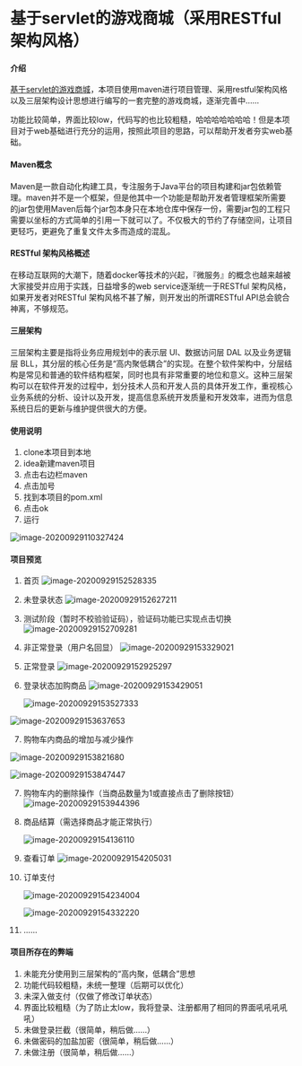 # 基于servlet的游戏商城（采用RESTful架构风格）

#### 介绍
[基于servlet的游戏商城](https://gitee.com/YOUYOU-xcu/games)，本项目使用maven进行项目管理、采用restful架构风格以及三层架构设计思想进行编写的一套完整的游戏商城，逐渐完善中……

功能比较简单，界面比较low，代码写的也比较粗糙，哈哈哈哈哈哈哈！但是本项目对于web基础进行充分的运用，按照此项目的思路，可以帮助开发者夯实web基础。

#### Maven概念

Maven是一款自动化构建工具，专注服务于Java平台的项目构建和jar包依赖管理。maven并不是一个框架，但是他其中一个功能是帮助开发者管理框架所需要的jar包使用Maven后每个jar包本身只在本地仓库中保存一份，需要jar包的工程只需要以坐标的方式简单的引用一下就可以了。不仅极大的节约了存储空间，让项目更轻巧，更避免了重复文件太多而造成的混乱。

#### RESTful 架构风格概述

在移动互联网的大潮下，随着docker等技术的兴起，『微服务』的概念也越来越被大家接受并应用于实践，日益增多的web service逐渐统一于RESTful 架构风格，如果开发者对RESTful 架构风格不甚了解，则开发出的所谓RESTful API总会貌合神离，不够规范。

#### 三层架构

三层架构主要是指将业务应用规划中的表示层 UI、数据访问层 DAL 以及业务逻辑层 BLL，其分层的核心任务是“高内聚低耦合”的实现。在整个软件架构中，分层结构是常见和普通的软件结构框架，同时也具有非常重要的地位和意义。这种三层架构可以在软件开发的过程中，划分技术人员和开发人员的具体开发工作，重视核心业务系统的分析、设计以及开发，提高信息系统开发质量和开发效率，进而为信息系统日后的更新与维护提供很大的方便。

#### 使用说明

1.  clone本项目到本地
2.  idea新建maven项目
3.  点击右边栏maven
4.  点击加号
5.  找到本项目的pom.xml
6.  点击ok
7.  运行

![image-20200929110327424](https://gitee.com/YOUYOU-xcu/images/raw/master/img2/image-20200929110327424.png)

#### 项目预览

1. 首页
   ![image-20200929152528335](https://gitee.com/YOUYOU-xcu/images/raw/master/img2/20200929160433.png)

2. 未登录状态
   ![image-20200929152627211](https://gitee.com/YOUYOU-xcu/images/raw/master/img2/20200929160425.png)

3. 测试阶段（暂时不校验验证码），验证码功能已实现点击切换
   ![image-20200929152709281](https://gitee.com/YOUYOU-xcu/images/raw/master/img2/20200929160416.png)

4. 非正常登录（用户名回显）
   ![image-20200929153329021](https://gitee.com/YOUYOU-xcu/images/raw/master/img2/20200929160404.png)

5. 正常登录
   ![image-20200929152925297](https://gitee.com/YOUYOU-xcu/images/raw/master/img2/20200929160352.png)

6. 登录状态加购商品
   ![image-20200929153429051](https://gitee.com/YOUYOU-xcu/images/raw/master/img2/20200929160342.png)

   ![image-20200929153527333](https://gitee.com/YOUYOU-xcu/images/raw/master/img2/20200929160333.png)

![image-20200929153637653](https://gitee.com/YOUYOU-xcu/images/raw/master/img2/20200929160327.png)

7. 购物车内商品的增加与减少操作

![image-20200929153821680](https://gitee.com/YOUYOU-xcu/images/raw/master/img2/20200929160321.png)

![image-20200929153847447](https://gitee.com/YOUYOU-xcu/images/raw/master/img2/20200929160311.png)



7. 购物车内的删除操作（当商品数量为1或直接点击了删除按钮）
   ![image-20200929153944396](https://gitee.com/YOUYOU-xcu/images/raw/master/img2/20200929160302.png)

8. 商品结算（需选择商品才能正常执行）

   ![image-20200929154136110](https://gitee.com/YOUYOU-xcu/images/raw/master/img2/20200929160254.png)
   
9. 查看订单
   ![image-20200929154205031](https://gitee.com/YOUYOU-xcu/images/raw/master/img2/20200929160247.png)

10. 订单支付

    ![image-20200929154234004](https://gitee.com/YOUYOU-xcu/images/raw/master/img2/20200929160235.png)

    ![image-20200929154332220](https://gitee.com/YOUYOU-xcu/images/raw/master/img2/20200929160225.png)
    
11. ……







#### 项目所存在的弊端

1. 未能充分使用到三层架构的“高内聚，低耦合”思想
2. 功能代码较粗糙，未统一整理（后期可以优化）
3. 未深入做支付（仅做了修改订单状态）
4. 界面比较粗糙（为了防止太low，我将登录、注册都用了相同的界面吼吼吼吼吼）
5. 未做登录拦截（很简单，稍后做……）
6. 未做密码的加盐加密（很简单，稍后做……）
7. 未做注册（很简单，稍后做……）